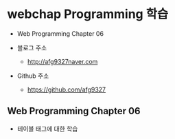 # webchap Programming 학습

+ Web Programming Chapter 06

- 블로그 주소
  - http://afg9327naver.com
  
- Github 주소
  - https://github.com/afg9327
  
## Web Programming Chapter 06

- 테이블 태그에 대한 학습